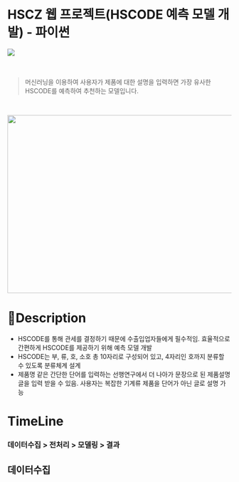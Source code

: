 # HSCZ 웹 프로젝트(HSCODE 예측 모델 개발) - 파이썬
<div class="inline-images">
    <img src="https://img.shields.io/badge/Python-3776AB?style=for-the-badge&logo=Python&logoColor=white">
</div>
<br>
<br>

> 머신러닝을 이용하여 사용자가 제품에 대한 설명을 입력하면 가장 유사한 HSCODE를 예측하여 추천하는 모델입니다.
<br>
<p>
  <img src="https://github.com/ghgrnrdud/Python_Project_HSCZ/assets/153475197/c4238cbe-fb3f-476b-99bf-51beda2a1f4e" width="600" height="400">
</p>

# 📖Description
- HSCODE를 통해 관세를 결정하기 때문에 수출입업자들에게 필수적임. 효율적으로 간편하게 HSCODE를 제공하기 위해 예측 모델 개발
- HSCODE는 부, 류, 호, 소호 총 10자리로 구성되어 있고, 4자리인 호까지 분류할 수 있도록 분류체계 설계
- 제품명 같은 간단한 단어를 입력하는 선행연구에서 더 나아가 문장으로 된 제품설명 글을 입력 받을 수 있음. 사용자는 복잡한 기계류 제품을 단어가 아닌 글로 설명 가능

# TimeLine
### 데이터수집 > 전처리 > 모델링 > 결과

## 데이터수집
